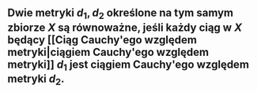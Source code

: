 ## Dwie metryki $d_1,d_2$ określone na tym samym zbiorze $X$ są **równoważne**, jeśli każdy ciąg w $X$ będący [[Ciąg Cauchy'ego względem metryki|ciągiem Cauchy'ego względem metryki]] $d_1$ jest ciągiem Cauchy'ego względem metryki $d_2$.